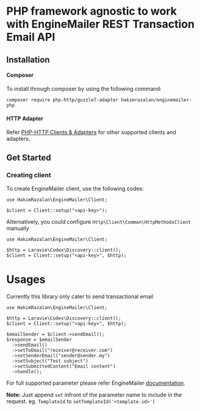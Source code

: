 # PHP framework agnostic to work with EngineMailer REST Transaction Email API

## Installation

#### Composer

To install through composer by using the following command:

    composer require php-http/guzzle7-adapter hakimrazalan/enginemailer-php

#### HTTP Adapter

Refer [PHP-HTTP Clients & Adapters](http://docs.php-http.org/en/latest/clients.html) for other supported clients and adapters.

## Get Started

### Creating client

To create EngineMailer client, use the following codes:

```
use HakimRazalan\EngineMailer\Client;

$client = Client::setup("<api-key>");
```

Alternatively, you could configure `Http\Client\Common\HttpMethodsClient` manually

```
use HakimRazalan\EngineMailer\Client;

$http = Laravie\Codex\Discovery::client();
$client = Client::setup("<api-key>", $http);
```

# Usages

Currently this library only cater to send transactional email

```
use HakimRazalan\EngineMailer\Client;

$http = Laravie\Codex\Discovery::client();
$client = Client::setup("<api-key>", $http);

$emailSender = $client->sendEmail();
$response = $emailSender
  ->sendEmail()
  ->setToEmail("receiver@receiver.com")
  ->setSenderEmail("sender@sender.my")
  ->setSubject("Test subject")
  ->setSubmittedContent("Email content")
  ->handle();
```

For full supported parameter please refer EngineMailer [documentation](https://enginemailer.zendesk.com/hc/en-us/articles/23132996552473-Submitting-Transactional-Emails-via-REST-API-Version-2).

**Note:** Just append `set` infront of the parameter name to include in the request. eg. `TemplateId` to `setTemplateId('<template-id>')`

